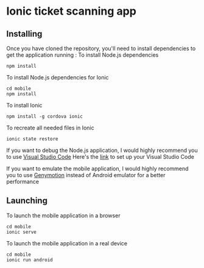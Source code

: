 # Ionic ticket scanning app

## Installing
Once you have cloned the repository, you'll need to install dependencies to get the application running  :
To install Node.js dependencies
```
npm install
```

To install Node.js dependencies for Ionic
```
cd mobile
npm install
```

To install Ionic
```
npm install -g cordova ionic
```

To recreate all needed files in Ionic
```
ionic state restore
```

If you want to debug the Node.js application, I would highly recommend you to use [Visual Studio Code](https://code.visualstudio.com/)
Here's the [link](https://code.visualstudio.com/Docs/runtimes/nodejs#_debugging-your-express-application) to set up your Visual Studio Code

If you want to emulate the mobile application, I would highly recommend you to use [Genymotion](https://www.genymotion.com/fun-zone/) instead of Android emulator for a better performance

## Launching
To launch the mobile application in a browser
```
cd mobile
ionic serve
```

To launch the mobile application in a real device
```
cd mobile
ionic run android
```
